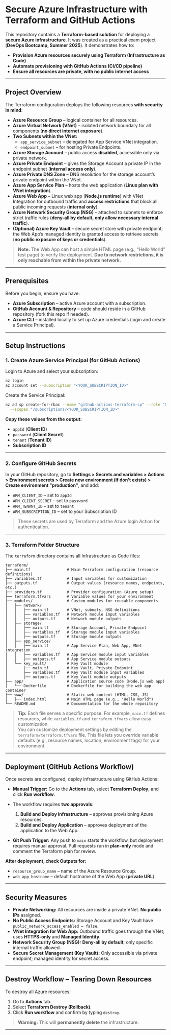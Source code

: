 # **Secure Azure Infrastructure with Terraform and GitHub Actions**

This repository contains a **Terraform-based solution** for deploying a **secure Azure infrastructure**. It was created as a practical exam project (**DevOps Bootcamp, Summer 2025**). It demonstrates how to:

- **Provision Azure resources securely using Terraform (Infrastructure as Code)**
- **Automate provisioning with GitHub Actions (CI/CD pipeline)**
- **Ensure all resources are private, with no public internet access**

---

## **Project Overview**

The Terraform configuration deploys the following resources **with security in mind**:

- **Azure Resource Group** – logical container for all resources.
- **Azure Virtual Network (VNet)** – isolated network boundary for all components (**no direct internet exposure**).
- **Two Subnets within the VNet:**
  - `app_service_subnet` – delegated for App Service VNet integration.
  - `endpoint_subnet` – for hosting Private Endpoints.
- **Azure Storage Account** – public access **disabled**, accessible only via private network.
- **Azure Private Endpoint** – gives the Storage Account a private IP in the endpoint subnet (**internal access only**).
- **Azure Private DNS Zone** – DNS resolution for the storage account’s private endpoint within the VNet.
- **Azure App Service Plan** – hosts the web application (**Linux plan with VNet integration**).
- **Azure Web App** – Linux web app (**Node.js runtime**) with VNet Integration for outbound traffic and **access restrictions** that block all public incoming requests (**internal only**).
- **Azure Network Security Group (NSG)** – attached to subnets to enforce strict traffic rules (**deny-all by default, only allow necessary internal traffic**).
- **(Optional) Azure Key Vault** – secure secret store with private endpoint; the Web App’s managed identity is granted access to retrieve secrets (**no public exposure of keys or credentials**).

> **Note:** The Web App can host a simple HTML page (e.g., “Hello World” test page) to verify the deployment. **Due to network restrictions, it is only reachable from within the private network.**

---

## **Prerequisites**

Before you begin, ensure you have:

- **Azure Subscription** – active Azure account with a subscription.
- **GitHub Account & Repository** – code should reside in a GitHub repository (fork this repo if needed).
- **Azure CLI** – installed locally to set up Azure credentials (login and create a Service Principal).

---

## **Setup Instructions**

### **1. Create Azure Service Principal (for GitHub Actions)**

Login to Azure and select your subscription:

```sh
az login
az account set --subscription "<YOUR_SUBSCRIPTION_ID>"
```

Create the Service Principal:

```sh
az ad sp create-for-rbac --name "github-actions-terraform-sp" --role "Contributor" \
  --scopes "/subscriptions/<YOUR_SUBSCRIPTION_ID>"
```

**Copy these values from the output:**

- `appId` (**Client ID**)
- `password` (**Client Secret**)
- `tenant` (**Tenant ID**)
- **Subscription ID**

---

### **2. Configure GitHub Secrets**

In your GitHub repository, go to **Settings > Secrets and variables > Actions > Environment secrets > Create new environment (if don't exists) > Create environment "production"**, and add:

- `ARM_CLIENT_ID` – set to `appId`
- `ARM_CLIENT_SECRET` – set to `password`
- `ARM_TENANT_ID` – set to `tenant`
- `ARM_SUBSCRIPTION_ID` – set to your Subscription ID

> These secrets are used by Terraform and the Azure login Action for authentication.

---

### **3. Terraform Folder Structure**

The `terraform` directory contains all Infrastructure as Code files:

```
terraform/
├── main.tf                # Main Terraform configuration (resource definitions)
├── variables.tf           # Input variables for customization
├── outputs.tf             # Output values (resource names, endpoints, etc.)
├── providers.tf           # Provider configuration (Azure setup)
├── terraform.tfvars       # Variable values for your environment
├── modules/               # Custom modules for reusable components
│   ├── network/
│   │   ├── main.tf        # VNet, subnets, NSG definitions
│   │   ├── variables.tf   # Network module input variables
│   │   ├── outputs.tf     # Network module outputs
│   ├── storage/
│   │   ├── main.tf        # Storage Account, Private Endpoint
│   │   ├── variables.tf   # Storage module input variables
│   │   ├── outputs.tf     # Storage module outputs
│   ├── app_service/
│   │   ├── main.tf        # App Service Plan, Web App, VNet integration
│   │   ├── variables.tf   # App Service module input variables
│   │   ├── outputs.tf     # App Service module outputs
│   └── key_vault/         # Key Vault module
│       ├── main.tf        # Key Vault, Private Endpoint
│       ├── variables.tf   # Key Vault module input variables
│       ├── outputs.tf     # Key Vault module outputs
├── app/                   # Application source code (Node.js web app)
│   └── Dockerfile         # Dockerfile for building the web app container
├── www/                   # Static web content (HTML, CSS, JS)
│   ├── index.html         # Main HTML page (e.g., "Hello World")
└── README.md              # Documentation for the whole repository
```

> **Tip:** Each file serves a specific purpose. For example, `main.tf` defines resources, while `variables.tf` and `terraform.tfvars` allow easy customization.  
You can customize deployment settings by editing the `terraform/terraform.tfvars` file. This file lets you override variable defaults (e.g., resource names, location, environment tags) for your environment.

---

## **Deployment (GitHub Actions Workflow)**

Once secrets are configured, deploy infrastructure using GitHub Actions:

  - **Manual Trigger:** Go to the **Actions** tab, select **Terraform Deploy**, and click **Run workflow**.
  - The workflow requires **two approvals**:
    1. **Build and Deploy Infrastructure** – approves provisioning Azure resources.
    2. **Build and Deploy Application** – approves deployment of the application to the Web App.

- **Git Push Trigger:** Any push to `main` starts the workflow, but deployment requires manual approval. Pull requests run in **plan-only** mode and comment the Terraform plan for review.


**After deployment, check Outputs for:**

- `resource_group_name` – name of the Azure Resource Group.
- `web_app_hostname` – default hostname of the Web App (**private URL**).

---

## **Security Measures**

- **Private Networking:** All resources are inside a private VNet. **No public IPs** assigned.
- **No Public Access Endpoints:** Storage Account and Key Vault have `public_network_access_enabled = false`.
- **VNet Integration for Web App:** Outbound traffic goes through the VNet; uses **HTTPS-only** and **Managed Identity**.
- **Network Security Group (NSG):** **Deny-all by default**; only specific internal traffic allowed.
- **Secure Secret Management (Key Vault):** Only accessible via private endpoint; managed identity for secret access.

---

## **Destroy Workflow – Tearing Down Resources**

To destroy all Azure resources:

1. Go to **Actions** tab.
2. Select **Terraform Destroy (Rollback)**.
3. Click **Run workflow** and confirm by typing `destroy`.

> **Warning:** This will **permanently delete** the infrastructure.

---

